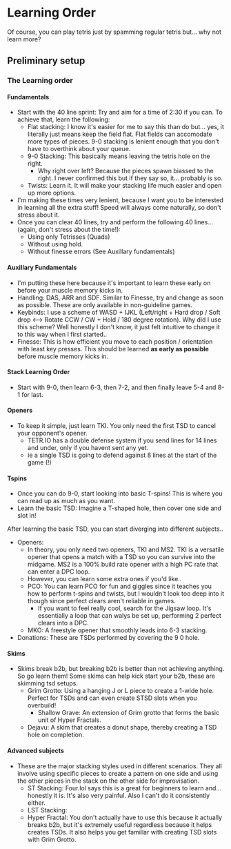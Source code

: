
# Learning Order
Of course, you can play tetris just by spamming regular tetris but... why not learn more?

## Preliminary setup

### The Learning order
#### Fundamentals
- Start with the 40 line sprint: Try and aim for a time of 2:30 if you can. To achieve that, learn the following:
    - Flat stacking: I know it's easier for me to say this than do but... yes, it literally just means keep the field flat. Flat fields can accomodate more types of pieces. 9-0 stacking is lenient enough that you don't have to overthink about your queue.
    - 9-0 Stacking: This basically means leaving the tetris hole on the right. 
        - Why right over left? Because the pieces spawn biassed to the right. I never confirmed this but if they say so, it... probably is so.
    - Twists: Learn it. It will make your stacking life much easier and open up more options.
- I'm making these times very lenient, because I want you to be interested in learning all the extra stuff! Speed will always come naturally, so don't stress about it.
- Once you can clear 40 lines, try and perform the following 40 lines... (again, don't stress about the time!):
    - Using only Tetrisses (Quads)
    - Without using hold. 
    - Without finesse errors (See Auxillary fundamentals)

#### Auxillary Fundamentals
- I'm putting these here because it's important to learn these early on before your muscle memory kicks in.
- Handling: DAS, ARR and SDF. Similar to Finesse, try and change as soon as possible. These are only available in non-guideline games. 
- Keybinds: I use a scheme of WASD + IJKL (Left/right + Hard drop / Soft drop   \<--\> Rotate CCW / CW + Hold / 180 degree rotation). Why did I use this scheme? Well honestly I don't know, it just felt intuitive to change it to this way when I first started..
- Finesse: This is how efficient you move to each position / orientation with least key presses. This should be learned **as early as possible** before muscle memory kicks in.

#### Stack Learning Order
- Start with 9-0, then learn 6-3, then 7-2, and then finally leave 5-4 and 8-1 for last.

#### Openers
- To keep it simple, just learn TKI. You only need the first TSD to cancel your opponent's opener. 
    - TETR.IO has a double defense system if you send lines for 14 lines and under, only if you havent sent any yet.
    - ie a single TSD is going to defend against 8 lines at the start of the game (!)

#### Tspins
- Once you can do 9-0, start looking into basic T-spins! This is where you can read up as much as you want.
- Learn the basic TSD: Imagine a T-shaped hole, then cover one side and slot in!

After learning the basic TSD, you can start diverging into different subjects..
- Openers: 
    - In theory, you only need two openers, TKI and MS2. TKI is a versatile opener that opens a match with a TSD so you can survive into the midgame. MS2 is a 100% build rate opener with a high PC rate that can enter a DPC loop.
    - However, you can learn some extra ones if you'd like.. 
    - PCO: You can learn PCO for fun and giggles since it teaches you how to perform t-spins and twists, but I wouldn't look too deep into it though since perfect clears aren't reliable in games.
        - If you want to feel really cool, search for the Jigsaw loop. It's essentially a loop that can walys be set up, performing 2 perfect clears into a DPC.
    - MKO: A freestyle opener that smoothly leads into 6-3 stacking.
- Donations: These are TSDs performed by covering the 9 0 hole.

#### Skims
- Skims break b2b, but breaking b2b is better than not achieving anything. So go learn them! Some skims can help kick start your b2b, these are skimming tsd setups.
    - Grim Grotto: Using a hanging J or L piece to create a 1-wide hole. Perfect for TSDs and can even create STSD slots when you overbuild!
        - Shallow Grave: An extension of Grim grotto that forms the basic unit of Hyper Fractals.
    - Dejavu: A skim that creates a donut shape, thereby creating a TSD hole on completion.
#### Advanced subjects
- These are the major stacking styles used in different scenarios. They all involve using specific pieces to create a pattern on one side and using the other pieces in the stack on the other side for improvisation.
    - ST Stacking: Four.lol says this is a great for beginners to learn and... honestly it is. It's also very painful. Also I can't do it consistently either.
    - LST Stacking:
    - Hyper Fractal: You don't actually have to use this because it actually breaks b2b, but it's extremely useful regardless because it helps creates TSDs. It also helps you get famillar with creating TSD slots with Grim Grotto.